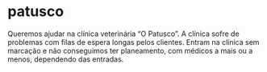 # patusco
Queremos ajudar na clínica veterinária “O Patusco”. A clínica sofre de problemas com filas de espera longas pelos clientes. Entram na clínica sem marcação e não conseguimos ter planeamento, com médicos a mais ou a menos, dependendo das entradas.
